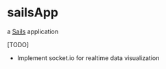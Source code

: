 # sailsApp

a [Sails](http://sailsjs.org) application

[TODO]
- Implement socket.io for realtime data visualization
